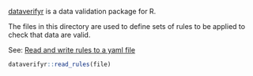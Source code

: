 [dataverifyr](https://davzim.github.io/dataverifyr/) is a data validation package for R.

The files in this directory are used to define sets of rules to be applied to check that data are valid.

See: [Read and write rules to a yaml file](https://davzim.github.io/dataverifyr/reference/write_rules.html)

```R
dataverifyr::read_rules(file)
```

